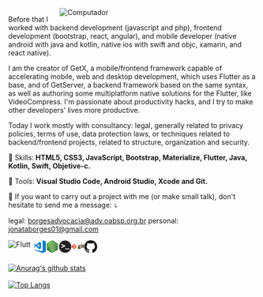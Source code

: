 <img src="https://raw.githubusercontent.com/MicaelliMedeiros/micaellimedeiros/master/image/computer-illustration.png" min-width="400px" max-width="400px" width="400px" align="right" alt="Computador">

<p align="left"> 
 Before that I worked with backend development (javascript and php), frontend development (bootstrap, react, angular), and mobile developer (native android with java and kotlin, native ios with swift and objc, xamarin, and react native).
 
I am the creator of GetX, a mobile/frontend framework capable of accelerating mobile, web and desktop development, which uses Flutter as a base, and of GetServer, a backend framework based on the same syntax, as well as authoring some multiplatform native solutions for the Flutter, like VideoCompress. I'm passionate about productivity hacks, and I try to make other developers' lives more productive.

Today I work mostly with consultancy: legal, generally related to privacy policies, terms of use, data protection laws, or techniques related to backend/frontend projects, related to structure, organization and security. 

</p>

<p align="left">
  🦄 Skills: <strong>HTML5, CSS3, JavaScript, Bootstrap, Materialize, Flutter, Java, Kotlin, Swift, Objetive-c.</strong>
</p>

<p align="left">
  💼 Tools: <strong>Visual Studio Code, Android Studio, Xcode and Git.</strong>
</p>

<p align="left">
  💌 If you want to carry out a project with me (or make small talk), don't hesitate to send me a message: ⤵️
</p>

legal: borgesadvocacia@adv.oabsp.org.br
personal: jonataborges01@gmail.com

<img align="left" alt="Flutter" height=20px width="50px"  src="https://user-images.githubusercontent.com/60929919/89158591-ff61ee80-d58b-11ea-9305-969d9e92363a.png" />

<img align="left" alt="Visual Studio Code" width="26px" src="https://raw.githubusercontent.com/github/explore/80688e429a7d4ef2fca1e82350fe8e3517d3494d/topics/visual-studio-code/visual-studio-code.png" />

<img align="left" alt="Node.js" width="26px" src="https://raw.githubusercontent.com/github/explore/80688e429a7d4ef2fca1e82350fe8e3517d3494d/topics/nodejs/nodejs.png" />

<img align="left" alt="CLI" width="26px" src="https://raw.githubusercontent.com/github/explore/80688e429a7d4ef2fca1e82350fe8e3517d3494d/topics/terminal/terminal.png" />

<img align="left" alt="Git" width="26px" src="https://raw.githubusercontent.com/github/explore/80688e429a7d4ef2fca1e82350fe8e3517d3494d/topics/git/git.png" />

<img align="left" alt="GitHub" width="26px" src="https://raw.githubusercontent.com/github/explore/78df643247d429f6cc873026c0622819ad797942/topics/github/github.png" />

</br>
</br>

[![Anurag's github stats](https://github-readme-stats.vercel.app/api?username=jonataslaw&count_private=true&theme=tokyonight&show_icons=true)](https://github.com/jonataslaw)
</br>
</br>
[![Top Langs](https://github-readme-stats.vercel.app/api/top-langs/?username=jonataslaw&layout=compact&theme=tokyonight)](https://github.com/jonataslaw/)

